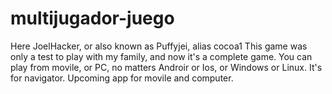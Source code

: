 # multijugador-juego
Here JoelHacker, or also known as Puffyjei, alias cocoa1
This game was only a test to play with my family, and now it's a complete game.
You can play from movile, or PC, no matters Androir or Ios, or Windows or Linux. It's for navigator.
Upcoming app for movile and computer.
